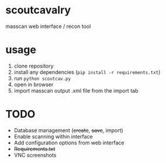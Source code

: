 # scoutcavalry
masscan web interface / recon tool

# usage
1. clone repository
2. install any dependencies (```pip install -r requirements.txt```)
3. run ```python scoutcav.py```
4. open in browser
5. import masscan output .xml file from the import tab

# TODO
* Database management (~~create~~, ~~save~~, import)
* Enable scanning within interface
* Add configuration options from web interface
* ~~Requirements.txt~~
* VNC screenshots
